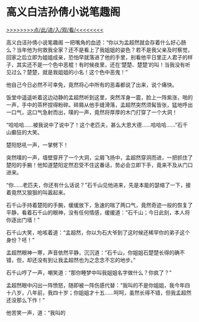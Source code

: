 # 高义白洁孙倩小说笔趣阁

<a href="https://8h9e.vip/">>>>>>>>>点/此/进/入/观/看/<<<<<<<<</a>

高义白洁孙倩小说笔趣阁
一把嘴角的血迹：“你以为孟超然就会存着什么好心肠么？当年他为何救我全家？还不是看上了我姐姐的姿色？若不是我父亲及时察觉，回家之后立即为姐姐成亲，恐怕早就落进了他的手里，别看他平日里正人君子的样子，其实还不是一个色中恶棍！有时候夜里，还在‘楚楚、楚楚’的叫！当我没有听见过么？楚楚，就是我姐姐的小名！这个色中恶鬼！”

他自己今日必然不可幸免，竟然将心中所有的恶毒都说了出来，说个痛快。

饭堂中遥遥听着这边动静的孟超然听到这里，突然浑身一震，脸上一阵紫涨，啪的一声，手中的茶杯捏得粉碎。碎屑从他手缝滑落，孟超然突然须髯皆张，猛地呼出一口气，这口气急射而出，噗的一声，竟然将厚厚的木门打穿了一个大洞！

“哈哈哈……被我说中了说中了！这个老匹夫，甚么大恩大德……哈哈哈……”石千山癫狂的大笑。

楚阳怒吼一声，一掌劈下！

突然噗的一声，墙壁穿开了一个大洞，尘屑飞扬中，孟超然穿洞而进，一把抓住了楚阳的手腕！他知道楚阳定然忍受不住这番话，势必会立即下手，竟来不及从门口进来。

“你……老匹夫，你还有什么话说？”石千山见他进来，先是本能的瑟缩了一下，接着竟然又狠狠的叫嚣起来。

石千山手持着楚阳的手腕，缓缓放下，急速的喘了两口气，竟然奇迹一般的恢复了平静，看着石千山的眼神，没有任何情感，缓缓道：“石千山；今日此刻，本人将你逐出门墙！”

石千山大笑，呛咳着道：“孟超然，你以为石大爷到了这时候还稀罕你的弟子这个身份？呸！”

孟超然眼神一寒，声音依然平静，沉沉道：“石千山，你姐姐石楚楚长得的确不错，但，却还没有到让我孟超然也为之念念不忘的地步。”

石千山哼了一声，嘲笑道：“那你睡梦中叫我姐姐名字做什么？你疯了？”

孟超然眼中闪出一阵愤怒，随即被一阵伤感代替：“我叫的不是你姐姐，我今年四十八岁，八年前，我四十岁；你姐姐才十五……呵呵，虽然长得不错，但我孟超然还没那么下作！”

他苦笑一声，道：“我叫的
